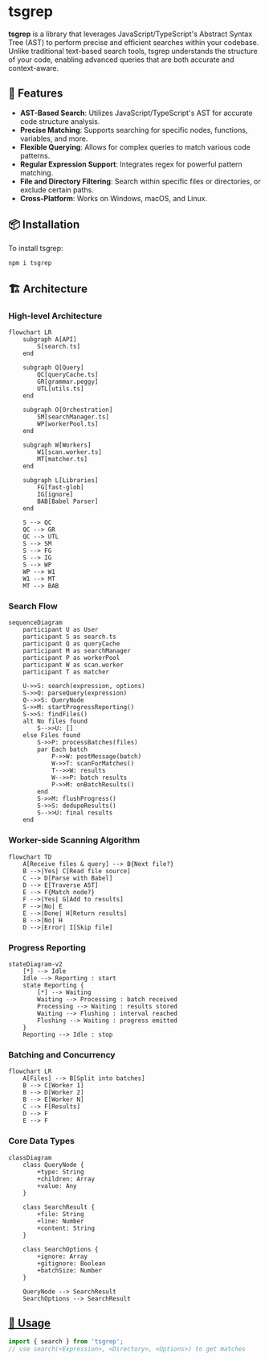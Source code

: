# tsgrep

**tsgrep** is a library that leverages JavaScript/TypeScript's Abstract Syntax Tree (AST) to perform precise and efficient searches within your codebase. Unlike traditional text-based search tools, tsgrep understands the structure of your code, enabling advanced queries that are both accurate and context-aware.

## 🚀 Features

- **AST-Based Search**: Utilizes JavaScript/TypeScript's AST for accurate code structure analysis.
- **Precise Matching**: Supports searching for specific nodes, functions, variables, and more.
- **Flexible Querying**: Allows for complex queries to match various code patterns.
- **Regular Expression Support**: Integrates regex for powerful pattern matching.
- **File and Directory Filtering**: Search within specific files or directories, or exclude certain paths.
- **Cross-Platform**: Works on Windows, macOS, and Linux.

## 📦 Installation

To install tsgrep:

```bash
npm i tsgrep
```
## 🏗️ Architecture

### High-level Architecture

```mermaid
flowchart LR
    subgraph A[API]
        S[search.ts]
    end

    subgraph Q[Query]
        QC[queryCache.ts]
        GR[grammar.peggy]
        UTL[utils.ts]
    end

    subgraph O[Orchestration]
        SM[searchManager.ts]
        WP[workerPool.ts]
    end

    subgraph W[Workers]
        W1[scan.worker.ts]
        MT[matcher.ts]
    end

    subgraph L[Libraries]
        FG[fast-glob]
        IG[ignore]
        BAB[Babel Parser]
    end

    S --> QC
    QC --> GR
    QC --> UTL
    S --> SM
    S --> FG
    S --> IG
    S --> WP
    WP --> W1
    W1 --> MT
    MT --> BAB
```

### Search Flow

```mermaid
sequenceDiagram
    participant U as User
    participant S as search.ts
    participant Q as queryCache
    participant M as searchManager
    participant P as workerPool
    participant W as scan.worker
    participant T as matcher

    U->>S: search(expression, options)
    S->>Q: parseQuery(expression)
    Q-->>S: QueryNode
    S->>M: startProgressReporting()
    S->>S: findFiles()
    alt No files found
        S-->>U: []
    else Files found
        S->>P: processBatches(files)
        par Each batch
            P->>W: postMessage(batch)
            W->>T: scanForMatches()
            T-->>W: results
            W-->>P: batch results
            P->>M: onBatchResults()
        end
        S->>M: flushProgress()
        S->>S: dedupeResults()
        S-->>U: final results
    end
```

### Worker-side Scanning Algorithm

```mermaid
flowchart TD
    A[Receive files & query] --> B{Next file?}
    B -->|Yes| C[Read file source]
    C --> D[Parse with Babel]
    D --> E[Traverse AST]
    E --> F{Match node?}
    F -->|Yes| G[Add to results]
    F -->|No| E
    E -->|Done| H[Return results]
    B -->|No| H
    D -->|Error| I[Skip file]
```

### Progress Reporting

```mermaid
stateDiagram-v2
    [*] --> Idle
    Idle --> Reporting : start
    state Reporting {
        [*] --> Waiting
        Waiting --> Processing : batch received
        Processing --> Waiting : results stored
        Waiting --> Flushing : interval reached
        Flushing --> Waiting : progress emitted
    }
    Reporting --> Idle : stop
```

### Batching and Concurrency

```mermaid
flowchart LR
    A[Files] --> B[Split into batches]
    B --> C[Worker 1]
    B --> D[Worker 2]
    B --> E[Worker N]
    C --> F[Results]
    D --> F
    E --> F
```

### Core Data Types

```mermaid
classDiagram
    class QueryNode {
        +type: String
        +children: Array
        +value: Any
    }
    
    class SearchResult {
        +file: String
        +line: Number
        +content: String
    }
    
    class SearchOptions {
        +ignore: Array
        +gitignore: Boolean
        +batchSize: Number
    }
    
    QueryNode --> SearchResult
    SearchOptions --> SearchResult
```

## [🧪 Usage](GRAMMAR_USAGE_GUIDE.md)

```javascript
import { search } from 'tsgrep';
// use search(<Expression>, <Directory>, <Options>) to get matches
```
